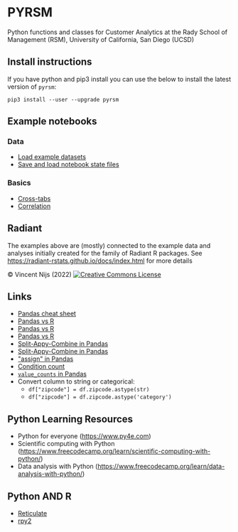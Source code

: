 # PYRSM

Python functions and classes for Customer Analytics at the Rady School of Management (RSM), University of California, San Diego (UCSD)

## Install instructions

If you have python and pip3 install you can use the below to install the latest version of `pyrsm`:

`pip3 install --user --upgrade pyrsm`

## Example notebooks

### Data

* [Load example datasets](examples/load-example-data.ipynb)
* [Save and load notebook state files](examples/save-load-state.ipynb)

### Basics

* [Cross-tabs](examples/basics-cross-tabs.ipynb)
* [Correlation](examples/basics-correlation.ipynb)

## Radiant

The examples above are (mostly) connected to the example data and analyses initially created for the family of Radiant R packages. See  https://radiant-rstats.github.io/docs/index.html for more details

&copy; Vincent Nijs (2022) <a rel="license" href="https://creativecommons.org/licenses/by-nc-sa/4.0/" target="_blank"><img alt="Creative Commons License" style="border-width: 0" src="images/by-nc-sa.png"/></a>

## Links

* [Pandas cheat sheet](https://pandas.pydata.org/Pandas_Cheat_Sheet.pdf)
* [Pandas vs R](https://pandas.pydata.org/pandas-docs/stable/getting_started/comparison/comparison_with_r.html) 
* [Pandas vs R](https://cheatsheets.quantecon.org/stats-cheatsheet.html)
* [Pandas vs R](https://gist.github.com/conormm/fd8b1980c28dd21cfaf6975c86c74d07)
* [Split-Appy-Combine in Pandas](https://pandas.pydata.org/pandas-docs/stable/user_guide/groupby.html)
* [Split-Appy-Combine in Pandas](https://www.shanelynn.ie/summarising-aggregation-and-grouping-data-in-python-pandas/)
* ["assign" in Pandas](http://queirozf.com/entries/mutate-for-pandas-dataframes-examples-with-assign)
* [Condition count](https://stackoverflow.com/a/45752640/1974918)
* [`value_counts` in Pandas](https://appdividend.com/2019/01/24/pandas-series-value_counts-tutorial-with-example/)
* Convert column to string or categorical:
    - `df["zipcode"] = df.zipcode.astype(str)`
    - `df["zipcode"] = df.zipcode.astype('category')`

## Python Learning Resources

* Python for everyone (https://www.py4e.com)
* Scientific computing with Python (https://www.freecodecamp.org/learn/scientific-computing-with-python/)
* Data analysis with Python (https://www.freecodecamp.org/learn/data-analysis-with-python/)

## Python AND R

* [Reticulate](https://rstudio.github.io/reticulate/articles/calling_python.html)
* [rpy2](https://rpy2.github.io/doc/v3.3.x/html/notebooks.html)

<!-- 
## Statistics

* [Variance Inflation Factor](https://stackoverflow.com/questions/42658379/variance-inflation-factor-in-python) 
-->
